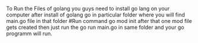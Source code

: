 To Run the Files of golang you guys need to install go lang on your computer 
after install of golang go in particular folder where you will find main.go file
in that folder #Run command go mod init <foldername>
after that one mod file gets created 
then just run the go run main.go in same folder and your go programm will run.
